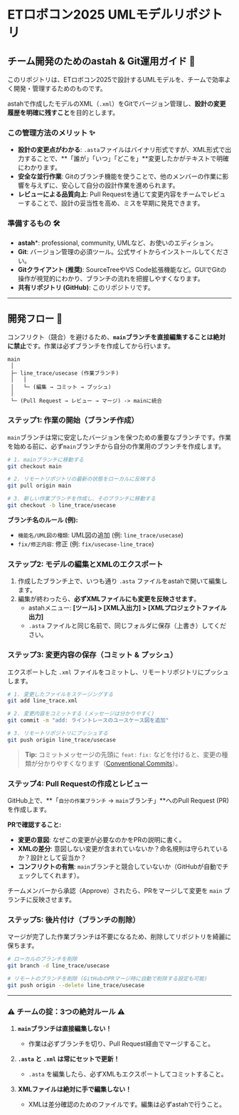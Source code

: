 
# ETロボコン2025 UMLモデルリポジトリ

## チーム開発のためのastah & Git運用ガイド 📖

このリポジトリは、ETロボコン2025で設計するUMLモデルを、チームで効率よく開発・管理するためのものです。

astahで作成したモデルのXML（`.xml`）をGitでバージョン管理し、**設計の変更履歴を明確に残すこと**を目的とします。

### この管理方法のメリット ✨

- **設計の変更点がわかる**: `.asta`ファイルはバイナリ形式ですが、XML形式で出力することで、**「誰が」「いつ」「どこを」**変更したかがテキストで明確にわかります。
- **安全な並行作業**: Gitのブランチ機能を使うことで、他のメンバーの作業に影響を与えずに、安心して自分の設計作業を進められます。
- **レビューによる品質向上**: Pull Requestを通じて変更内容をチームでレビューすることで、設計の妥当性を高め、ミスを早期に発見できます。

### 準備するもの 🛠️

- **astah***: professional, community, UMLなど、お使いのエディション。
- **Git**: バージョン管理の必須ツール。公式サイトからインストールしてください。
- **Gitクライアント (推奨)**: SourceTreeやVS Code拡張機能など。GUIでGitの操作が視覚的にわかり、ブランチの流れを把握しやすくなります。
- **共有リポジトリ (GitHub)**: このリポジトリです。

---

## 開発フロー 🌿

コンフリクト（競合）を避けるため、**`main`ブランチを直接編集することは絶対に禁止**です。作業は必ずブランチを作成してから行います。

```
main
 │
 ├─ line_trace/usecase (作業ブランチ)
 │   │
 │   └─ (編集 → コミット → プッシュ)
 │
 └─ (Pull Request → レビュー → マージ) -> mainに統合
```

### ステップ1: 作業の開始（ブランチ作成）

`main`ブランチは常に安定したバージョンを保つための重要なブランチです。作業を始める前に、必ず`main`ブランチから自分の作業用のブランチを作成します。

```bash
# 1. mainブランチに移動する
git checkout main

# 2. リモートリポジトリの最新の状態をローカルに反映する
git pull origin main

# 3. 新しい作業ブランチを作成し、そのブランチに移動する
git checkout -b line_trace/usecase
```

**ブランチ名のルール (例):**
- `機能名/UML図の種類`: UML図の追加 (例: `line_trace/usecase`)
- `fix/修正内容`: 修正 (例: `fix/usecase-line_trace`)

### ステップ2: モデルの編集とXMLのエクスポート

1.  作成したブランチ上で、いつも通り `.asta` ファイルをastahで開いて編集します。
2.  編集が終わったら、**必ずXMLファイルにも変更を反映させます**。
    - astahメニュー: **[ツール] > [XML入出力] > [XMLプロジェクトファイル出力]**
    - `.asta` ファイルと同じ名前で、同じフォルダに保存（上書き）してください。

### ステップ3: 変更内容の保存（コミット & プッシュ）

エクスポートした `.xml` ファイルをコミットし、リモートリポジトリにプッシュします。

```bash
# 1. 変更したファイルをステージングする
git add line_trace.xml

# 2. 変更内容をコミットする (メッセージは分かりやすく)
git commit -m "add: ライントレースのユースケース図を追加"

# 3. リモートリポジトリにプッシュする
git push origin line_trace/usecase
```

> **Tip:** コミットメッセージの先頭に `feat:` `fix:` などを付けると、変更の種類が分かりやすくなります（[Conventional Commits](https://www.conventionalcommits.org/)）。

### ステップ4: Pull Requestの作成とレビュー

GitHub上で、**「`自分の作業ブランチ` → `main`ブランチ」**へのPull Request (PR) を作成します。

**PRで確認すること:**
- **変更の意図**: なぜこの変更が必要なのかをPRの説明に書く。
- **XMLの差分**: 意図しない変更が含まれていないか？命名規則は守られているか？設計として妥当か？
- **コンフリクトの有無**: `main`ブランチと競合していないか（GitHubが自動でチェックしてくれます）。

チームメンバーから承認（Approve）されたら、PRをマージして変更を `main` ブランチに反映させます。

### ステップ5: 後片付け（ブランチの削除）

マージが完了した作業ブランチは不要になるため、削除してリポジトリを綺麗に保ちます。

```bash
# ローカルのブランチを削除
git branch -d line_trace/usecase

# リモートのブランチを削除 (GitHubのPRマージ時に自動で削除する設定も可能)
git push origin --delete line_trace/usecase
```

---

### ⚠️ チームの掟：3つの絶対ルール ⚠️

1.  **`main`ブランチは直接編集しない！**
    -   作業は必ずブランチを切り、Pull Request経由でマージすること。

2.  **`.asta` と `.xml` は常にセットで更新！**
    -   `.asta` を編集したら、必ずXMLもエクスポートしてコミットすること。

3.  **XMLファイルは絶対に手で編集しない！**
    -   XMLは差分確認のためのファイルです。編集は必ずastahで行うこと。
